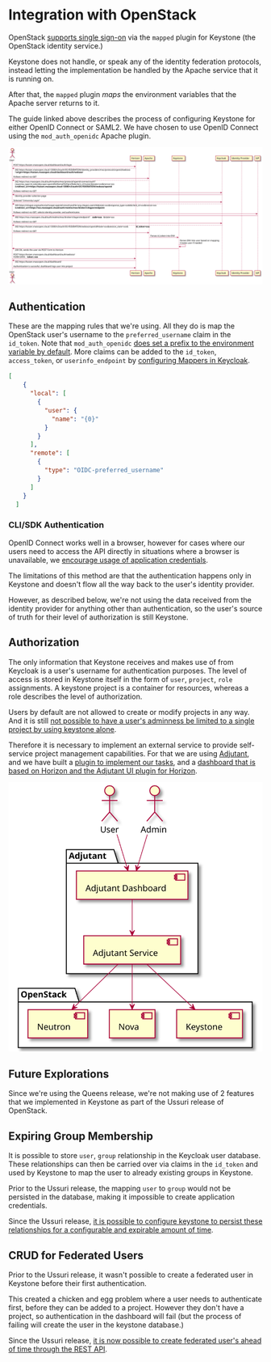# Integration with OpenStack

OpenStack [supports single
sign-on](https://docs.openstack.org/keystone/wallaby/admin/federation/configure_federation.html)
via the `mapped` plugin for Keystone (the OpenStack identity service.)

Keystone does not handle, or speak any of the identity federation protocols,
instead letting the implementation be handled by the Apache service that it is
running on.

After that, the `mapped` plugin *maps* the environment variables that the
Apache server returns to it.

The guide linked above describes the process of configuring Keystone for either
OpenID Connect or SAML2. We have chosen to use OpenID Connect using the
`mod_auth_openidc` Apache plugin.

![Authentication sequence diagram](images/openstack/openstack-authn-sequence.svg)

## Authentication

These are the mapping rules that we're using. All they do is map the OpenStack
user's username to the `preferred_username` claim in the `id_token`. Note that
`mod_auth_openidc` [does set a prefix to the environment variable by
default](https://github.com/zmartzone/mod_auth_openidc/blob/c6917b518d8225800a3f26a2becd774ea85e8b4c/auth_openidc.conf#L716).
More claims can be added to the `id_token`, `access_token`, or
`userinfo_endpoint` by [configuring Mappers in
Keycloak](https://www.keycloak.org/docs/latest/server_admin/#_protocol-mappers).

```json
[
    {
      "local": [
        {
          "user": {
            "name": "{0}"
          }
        }
      ],
      "remote": [
        {
          "type": "OIDC-preferred_username"
        }
      ]
    }
  ]
```

### CLI/SDK Authentication

OpenID Connect works well in a browser, however for cases where our users need to access the API directly in situations where a browser is unavailable, we [encourage usage of application credentials](https://osticket.massopen.cloud/kb/faq.php?id=16).

The limitations of this method are that the authentication happens only in
Keystone and doesn't flow all the way back to the user's identity provider.

However, as described below, we're not using the data received from the
identity provider for anything other than authentication, so the user's source
of truth for their level of authorization is still Keystone.

## Authorization

The only information that Keystone receives and makes use of from Keycloak is a
user's username for authentication purposes. The level of access is stored in
Keystone itself in the form of `user`, `project`, `role` assignments. A
keystone project is a container for resources, whereas a role describes the
level of authorization.

Users by default are not allowed to create or modify projects in any way. And
it is still [not possible to have a user's adminness be limited to a single
project by using keystone
alone](https://bugs.launchpad.net/keystone/+bug/968696).

Therefore it is necessary to implement an external service to provide
self-service project management capabilities. For that we are using
[Adjutant](https://docs.openstack.org/adjutant/latest/), and we have built a [plugin to implement our tasks](https://github.com/CCI-MOC/adjutant-moc), and a [dashboard that is based on Horizon and the Adjutant UI plugin for Horizon](https://github.com/CCI-MOC/horizon-onboarding).

![Adjutant](images/openstack/openstack-authz-component.svg)

## Future Explorations

Since we're using the Queens release, we're not making use of 2 features that
we implemented in Keystone as part of the Ussuri release of OpenStack.

## Expiring Group Membership

It is possible to store `user`, `group` relationship in the Keycloak user database. These relationships can then be carried over via claims in the `id_token` and used by Keystone to map the user to already existing groups in Keystone.

Prior to the Ussuri release, the mapping `user` to `group` would not be persisted in the database, making it impossible to create application credentials.

Since the Ussuri release, [it is possible to configure keystone to persist
these relationships for a configurable and expirable amount of
time](https://specs.openstack.org/openstack/keystone-specs/specs/keystone/ussuri/expiring-group-memberships.html).

## CRUD for Federated Users

Prior to the Ussuri release, it wasn't possible to create a federated user in Keystone before their first authentication.

This created a chicken and egg problem where a user needs to authenticate
first, before they can be added to a project. However they don't have a
project, so authentication in the dashboard will fail (but the process of
failing will create the user in the keystone database.)

Since the Ussuri release, [it is now possible to create federated user's ahead of time through the REST API](https://specs.openstack.org/openstack/keystone-specs/specs/keystone/ussuri/support-federated-attr.html).
